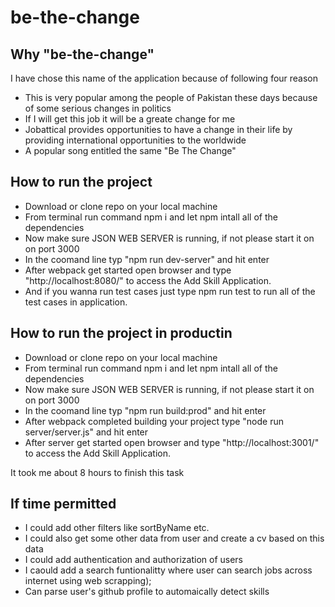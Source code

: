 # be-the-change

## Why "be-the-change"
I have chose this name of the application because of following four reason
* This is very popular among the people of Pakistan these days because of some serious changes in politics
* If I will get this job it will be a greate change for me
* Jobattical provides opportunities to have a change in their life by providing international opportunities to the worldwide
* A popular song entitled the same "Be The Change"

## How to run the project
* Download or clone repo on your local machine
* From terminal run command npm i and let npm intall all of the dependencies
* Now make sure JSON WEB SERVER is running, if not please start it on on port 3000
* In the coomand line typ "npm run dev-server" and hit enter
* After webpack get started open browser and type "http://localhost:8080/" to access the Add Skill Application.
* And if you wanna run test cases just type npm run test to run all of the test cases in application.

## How to run the project in productin
* Download or clone repo on your local machine
* From terminal run command npm i and let npm intall all of the dependencies
* Now make sure JSON WEB SERVER is running, if not please start it on on port 3000
* In the coomand line typ "npm run build:prod" and hit enter
* After webpack completed building your project type "node run server/server.js" and hit enter
* After server get started open browser and type "http://localhost:3001/" to access the Add Skill Application.

It took me about 8 hours to finish this task


## If time permitted
* I could add other filters like sortByName etc.
* I could also get some other data from user and create a cv based on this data
* I could add authentication and authorization of users
* I caould add a search funtionalitty where user can search jobs across internet using web scrapping);
* Can parse user's github profile to automaically detect skills
